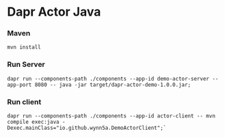 # Dapr Actor Java

### Maven
```
mvn install
```

### Run Server

```
dapr run --components-path ./components --app-id demo-actor-server --app-port 8080 -- java -jar target/dapr-actor-demo-1.0.0.jar;
```

### Run client
```
dapr run --components-path ./components --app-id actor-client -- mvn compile exec:java -Dexec.mainClass="io.github.wynn5a.DemoActorClient";`
```
